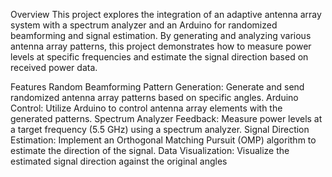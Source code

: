 Overview
This project explores the integration of an adaptive antenna array system with a spectrum analyzer and an Arduino for randomized beamforming and signal estimation. By generating and analyzing various antenna array patterns, this project demonstrates how to measure power levels at specific frequencies and estimate the signal direction based on received power data.

Features
Random Beamforming Pattern Generation: Generate and send randomized antenna array patterns based on specific angles.
Arduino Control: Utilize Arduino to control antenna array elements with the generated patterns.
Spectrum Analyzer Feedback: Measure power levels at a target frequency (5.5 GHz) using a spectrum analyzer.
Signal Direction Estimation: Implement an Orthogonal Matching Pursuit (OMP) algorithm to estimate the direction of the signal.
Data Visualization: Visualize the estimated signal direction against the original angles
